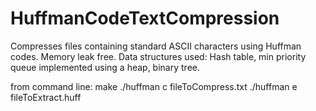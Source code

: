 # HuffmanCodeTextCompression
Compresses files containing standard ASCII characters using Huffman codes. Memory leak free. Data structures used: Hash table, min priority queue implemented using a heap, binary tree.


from command line:
  make
  ./huffman c fileToCompress.txt
  ./huffman e fileToExtract.huff
